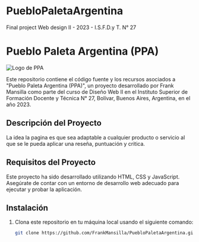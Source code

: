 # PuebloPaletaArgentina
Final project Web design II - 2023 - I.S.F.D.y T. N° 27

# Pueblo Paleta Argentina (PPA)

![Logo de PPA](templates/icon.png)

Este repositorio contiene el código fuente y los recursos asociados a "Pueblo Paleta Argentina (PPA)", un proyecto desarrollado por Frank Mansilla como parte del curso de Diseño Web II en el Instituto Superior de Formación Docente y Técnica N° 27, Bolívar, Buenos Aires, Argentina, en el año 2023.

## Descripción del Proyecto

La idea la pagina es que sea adaptable a cualquier producto o servicio al que se le pueda aplicar una reseña, puntuación y critica.

## Requisitos del Proyecto

Este proyecto ha sido desarrollado utilizando HTML, CSS y JavaScript. Asegúrate de contar con un entorno de desarrollo web adecuado para ejecutar y probar la aplicación.

## Instalación

1. Clona este repositorio en tu máquina local usando el siguiente comando:

   ```bash
   git clone https://github.com/FrankMansilla/PuebloPaletaArgentina.git

